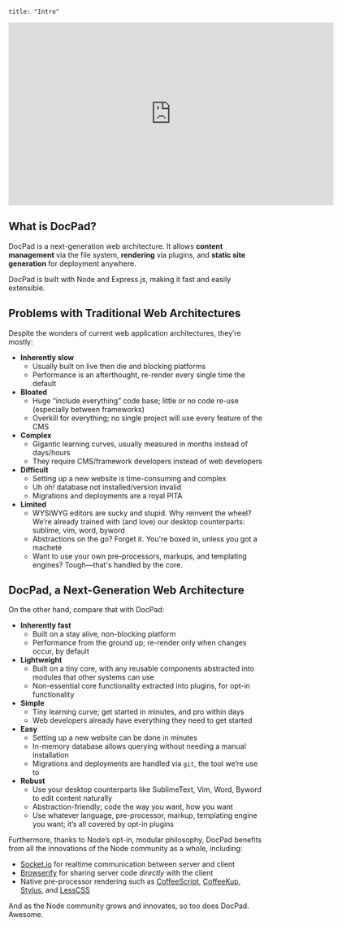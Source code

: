 ```
title: "Intro"
```

<iframe width="640" height="360" src="http://www.youtube.com/embed/hvQCXDWh7Wg?list=PLYVl5EnzwqsQs0tBLO6ug6WbqAbrpVbNf" frameborder="0" allowfullscreen></iframe>

## What is DocPad?
DocPad is a next-generation web architecture. It allows **content management** via the file system, **rendering** via plugins, and **static site generation** for deployment anywhere. 

DocPad is built with Node and Express.js, making it fast and easily extensible.

## Problems with Traditional Web Architectures
Despite the wonders of current web application architectures, they’re mostly:

- **Inherently slow**
	- Usually built on live then die and blocking platforms
	- Performance is an afterthought, re-render every single time the default
- **Bloated**
	- Huge “include everything” code base; little or no code re-use (especially between frameworks)
	- Overkill for everything; no single project will use every feature of the CMS
- **Complex**
	- Gigantic learning curves, usually measured in months instead of days/hours
	- They require CMS/framework developers instead of web developers
- **Difficult**
	- Setting up a new website is time-consuming and complex
	- Uh oh! database not installed/version invalid
	- Migrations and deployments are a royal PITA
- **Limited**
	- WYSIWYG editors are sucky and stupid. Why reinvent the wheel? We’re already trained with (and love) our desktop counterparts: sublime, vim, word, byword
	- Abstractions on the go? Forget it. You're boxed in, unless you got a macheté
	- Want to use your own pre-processors, markups, and templating engines? Tough—that's handled by the core.


## DocPad, a Next-Generation Web Architecture
On the other hand, compare that with DocPad:

- **Inherently fast**
	- Built on a stay alive, non-blocking platform
	- Performance from the ground up; re-render only when changes occur, by default
- **Lightweight**
	- Built on a tiny core, with any reusable components abstracted into modules that other systems can use
	- Non-essential core functionality extracted into plugins, for opt-in functionality
- **Simple**
	- Tiny learning curve; get started in minutes, and pro within days
	- Web developers already have everything they need to get started
- **Easy**
	- Setting up a new website can be done in minutes
	- In-memory database allows querying without needing a manual installation
	- Migrations and deployments are handled via `git`, the tool we’re use to
- **Robust**
	- Use your desktop counterparts like SublimeText, Vim, Word, Byword to edit content naturally
	- Abstraction-friendly; code the way you want, how you want
	- Use whatever language, pre-processor, markup, templating engine you want; it’s all covered by opt-in plugins

Furthermore, thanks to Node’s opt-in, modular philosophy, DocPad benefits from all the innovations of the Node community as a whole, including:
- [Socket.io](http://socket.io) for realtime communication between server and client
- [Browserify](https://github.com/substack/node-browserify) for sharing server code *directly* with the client
- Native pre-processor rendering such as [CoffeeScript](http://coffeescript.org), [CoffeeKup](http://coffeekup.org), [Stylus](http://learnboost.github.com/stylus), and [LessCSS](http://lesscss.org)

And as the Node community grows and innovates, so too does DocPad. Awesome.



